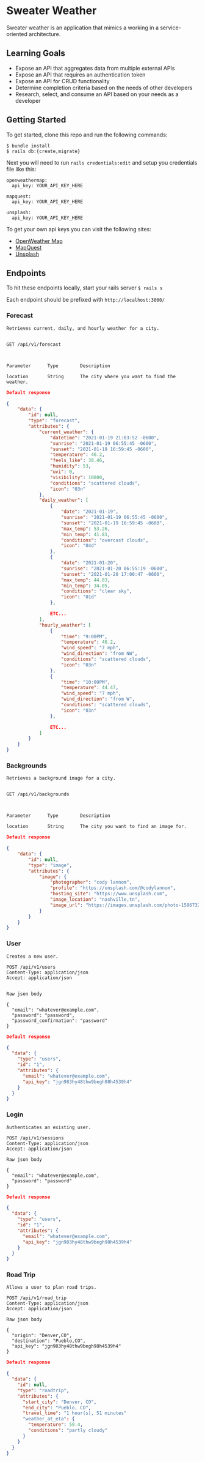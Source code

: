 # Sweater Weather

Sweater weather is an application that mimics a working in a service-oriented architecture.

## Learning Goals

- Expose an API that aggregates data from multiple external APIs
- Expose an API that requires an authentication token
- Expose an API for CRUD functionality
- Determine completion criteria based on the needs of other developers
- Research, select, and consume an API based on your needs as a developer

## Getting Started

To get started, clone this repo and run the following commands:

```
$ bundle install
$ rails db:{create,migrate}
```

Next you will need to run `rails credentials:edit` and setup you credentials file like this:

```
openweathermap:
  api_key: YOUR_API_KEY_HERE

mapquest:
  api_key: YOUR_API_KEY_HERE

unsplash:
  api_key: YOUR_API_KEY_HERE
```

To get your own api keys you can visit the following sites:

- [OpenWeather Map](https://openweathermap.org/api)
- [MapQuest](https://developer.mapquest.com/)
- [Unsplash](https://unsplash.com/developers)

## Endpoints

To hit these endpoints locally, start your rails server `$ rails s`

Each endpoint should be prefixed with `http://localhost:3000/`

### Forecast

```
Retrieves current, daily, and hourly weather for a city.


GET /api/v1/forecast



Parameter      Type        Description

location       String      The city where you want to find the weather.
```
```json
Default response

{
    "data": {
        "id": null,
        "type": "forecast",
        "attributes": {
            "current_weather": {
                "datetime": "2021-01-19 21:03:52 -0600",
                "sunrise": "2021-01-19 06:55:45 -0600",
                "sunset": "2021-01-19 16:59:45 -0600",
                "temperature": 46.2,
                "feels_like": 38.46,
                "humidity": 53,
                "uvi": 0,
                "visibility": 10000,
                "conditions": "scattered clouds",
                "icon": "03n"
            },
            "daily_weather": [
                {
                    "date": "2021-01-19",
                    "sunrise": "2021-01-19 06:55:45 -0600",
                    "sunset": "2021-01-19 16:59:45 -0600",
                    "max_temp": 53.26,
                    "min_temp": 41.81,
                    "conditions": "overcast clouds",
                    "icon": "04d"
                },
                {
                    "date": "2021-01-20",
                    "sunrise": "2021-01-20 06:55:19 -0600",
                    "sunset": "2021-01-20 17:00:47 -0600",
                    "max_temp": 44.83,
                    "min_temp": 34.05,
                    "conditions": "clear sky",
                    "icon": "01d"
                },

                ETC...
            ],
            "hourly_weather": [
                {
                    "time": "9:00PM",
                    "temperature": 46.2,
                    "wind_speed": "7 mph",
                    "wind_direction": "from NW",
                    "conditions": "scattered clouds",
                    "icon": "03n"
                },
                {
                    "time": "10:00PM",
                    "temperature": 44.47,
                    "wind_speed": "7 mph",
                    "wind_direction": "from W",
                    "conditions": "scattered clouds",
                    "icon": "03n"
                },

                ETC...
            ]
        }
    }
}
```

### Backgrounds

```
Retrieves a background image for a city.


GET /api/v1/backgrounds



Parameter      Type        Description

location       String      The city you want to find an image for.
```
```json
Default response

{
    "data": {
        "id": null,
        "type": "image",
        "attributes": {
            "image": {
                "photographer": "cody lannom",
                "profile": "https://unsplash.com/@codylannom",
                "hosting_site": "https://www.unsplash.com",
                "image_location": "nashville,tn",
                "image_url": "https://images.unsplash.com/photo-1586732538632-47e539174a1c?ixid=MXwxOTkzNDd8MHwxfHNlYXJjaHwxfHxuYXNodmlsbGUsdG58ZW58MHx8fA&ixlib=rb-1.2.1"
            }
        }
    }
}
```

### User

```
Creates a new user.

POST /api/v1/users
Content-Type: application/json
Accept: application/json


Raw json body

{
  "email": "whatever@example.com",
  "password": "password",
  "password_confirmation": "password"
}
```

```json
Default response

{
  "data": {
    "type": "users",
    "id": "1",
    "attributes": {
      "email": "whatever@example.com",
      "api_key": "jgn983hy48thw9begh98h4539h4"
    }
  }
}
```

### Login

```
Authenticates an existing user.

POST /api/v1/sessions
Content-Type: application/json
Accept: application/json

Raw json body

{
  "email": "whatever@example.com",
  "password": "password"
}
```
```json
Default response

{
  "data": {
    "type": "users",
    "id": "1",
    "attributes": {
      "email": "whatever@example.com",
      "api_key": "jgn983hy48thw9begh98h4539h4"
    }
  }
}
```

### Road Trip

```
Allows a user to plan road trips.

POST /api/v1/road_trip
Content-Type: application/json
Accept: application/json

Raw json body

{
  "origin": "Denver,CO",
  "destination": "Pueblo,CO",
  "api_key": "jgn983hy48thw9begh98h4539h4"
}
```
```json
Default response

{
  "data": {
    "id": null,
    "type": "roadtrip",
    "attributes": {
      "start_city": "Denver, CO",
      "end_city": "Pueblo, CO",
      "travel_time": "1 hour(s), 51 minutes"
      "weather_at_eta": {
        "temperature": 59.4,
        "conditions": "partly cloudy"
      }
    }
  }
}
```
